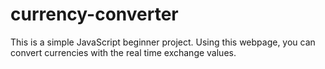 # currency-converter
This is a simple JavaScript beginner project. Using this webpage, you can convert currencies with the real time exchange values.
